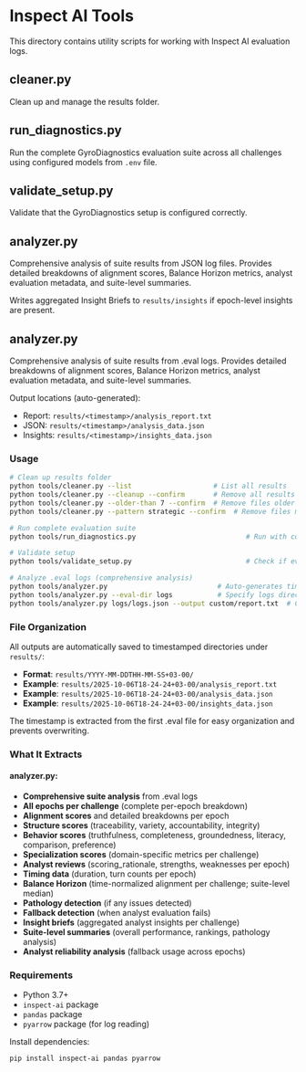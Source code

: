 # Inspect AI Tools

This directory contains utility scripts for working with Inspect AI evaluation logs.

## cleaner.py

Clean up and manage the results folder.

## run_diagnostics.py

Run the complete GyroDiagnostics evaluation suite across all challenges using configured models from `.env` file.

## validate_setup.py

Validate that the GyroDiagnostics setup is configured correctly.

## analyzer.py

Comprehensive analysis of suite results from JSON log files. Provides detailed breakdowns of alignment scores, Balance Horizon metrics, analyst evaluation metadata, and suite-level summaries.

Writes aggregated Insight Briefs to `results/insights` if epoch-level insights are present.

## analyzer.py

Comprehensive analysis of suite results from .eval logs. Provides detailed breakdowns of alignment scores, Balance Horizon metrics, analyst evaluation metadata, and suite-level summaries.

Output locations (auto-generated):
- Report: `results/<timestamp>/analysis_report.txt`
- JSON: `results/<timestamp>/analysis_data.json`
- Insights: `results/<timestamp>/insights_data.json`


### Usage

```bash
# Clean up results folder
python tools/cleaner.py --list                    # List all results
python tools/cleaner.py --cleanup --confirm       # Remove all results
python tools/cleaner.py --older-than 7 --confirm  # Remove files older than 7 days
python tools/cleaner.py --pattern strategic --confirm  # Remove files matching pattern

# Run complete evaluation suite
python tools/run_diagnostics.py                           # Run with configured models from .env

# Validate setup
python tools/validate_setup.py                            # Check if everything is configured correctly

# Analyze .eval logs (comprehensive analysis)
python tools/analyzer.py                           # Auto-generates timestamped outputs
python tools/analyzer.py --eval-dir logs           # Specify logs directory
python tools/analyzer.py logs/logs.json --output custom/report.txt  # Custom output paths

```

### File Organization

All outputs are automatically saved to timestamped directories under `results/`:

- **Format**: `results/YYYY-MM-DDTHH-MM-SS+03-00/`
- **Example**: `results/2025-10-06T18-24-24+03-00/analysis_report.txt`
- **Example**: `results/2025-10-06T18-24-24+03-00/analysis_data.json`
- **Example**: `results/2025-10-06T18-24-24+03-00/insights_data.json`

The timestamp is extracted from the first .eval file for easy organization and prevents overwriting.

### What It Extracts

#### analyzer.py:
- **Comprehensive suite analysis** from .eval logs
- **All epochs per challenge** (complete per-epoch breakdown)
- **Alignment scores** and detailed breakdowns per epoch
- **Structure scores** (traceability, variety, accountability, integrity)
- **Behavior scores** (truthfulness, completeness, groundedness, literacy, comparison, preference)
- **Specialization scores** (domain-specific metrics per challenge)
- **Analyst reviews** (scoring_rationale, strengths, weaknesses per epoch)
- **Timing data** (duration, turn counts per epoch)
- **Balance Horizon** (time-normalized alignment per challenge; suite-level median)
- **Pathology detection** (if any issues detected)
- **Fallback detection** (when analyst evaluation fails)
- **Insight briefs** (aggregated analyst insights per challenge)
- **Suite-level summaries** (overall performance, rankings, pathology analysis)
- **Analyst reliability analysis** (fallback usage across epochs)

### Requirements

- Python 3.7+
- `inspect-ai` package
- `pandas` package
- `pyarrow` package (for log reading)

Install dependencies:
```bash
pip install inspect-ai pandas pyarrow
```